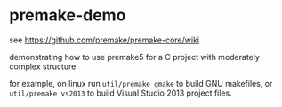 # premake-demo

see https://github.com/premake/premake-core/wiki

demonstrating how to use premake5 for a C project with moderately complex structure

for example, on linux run `util/premake gmake` to build GNU makefiles, or `util/premake vs2013` to build Visual Studio 2013 project files.
